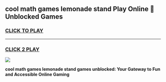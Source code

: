 
## cool math games lemonade stand Play Online 👋 Unblocked Games
<h3>
<a href="https://news.freeplayer.one?title=cool_math_games_lemonade_stand&ref=17CMG">CLICK TO PLAY</a></h3>
<hr>

<h3>
<a href="https://news.freeplayer.one?title=cool_math_games_lemonade_stand&ref=17CMG">CLICK 2 PLAY</a>
  
</h3>

<a href="https://news.freeplayer.one?title=cool_math_games_lemonade_stand&ref=17CMG/"><img src="https://clearcache.store/games.png"></a>


**cool math games lemonade stand games unblocked: Your Gateway to Fun and Accessible Online Gaming**
